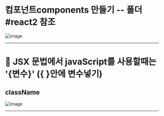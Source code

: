 # 컴포넌트components 만들기 -- 폴더 #react2 참조
![image](https://github.com/hani10004/react_basic/assets/129706997/b12fb7bb-1bf7-4caf-84cb-dd01227b5365)

-----------------------------------------------------

# 👼 JSX 문법에서 javaScript를 사용할때는 '{변수}' ({ }안에 변수넣기)
## className 
![image](https://github.com/hani10004/react_basic/assets/129706997/6e7fa386-c269-43ef-b89e-6a2ddf7cd6f1)

-----------------------------------------------------
